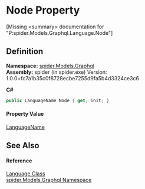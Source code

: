 # Node Property


\[Missing &lt;summary&gt; documentation for "P:spider.Models.Graphql.Language.Node"\]



## Definition
**Namespace:** <a href="a7324a28-4f46-beaa-9269-26a8fa385391">spider.Models.Graphql</a>  
**Assembly:** spider (in spider.exe) Version: 1.0.0+fc7a1b35c0f8728ecbe7255d9fa5b4d3324ce3c6

**C#**
``` C#
public LanguageName Node { get; init; }
```



#### Property Value
<a href="88c3aad9-7990-94bb-6ff9-6b72269c772a">LanguageName</a>

## See Also


#### Reference
<a href="757885eb-a26f-6677-3a7b-0eea69d45d0e">Language Class</a>  
<a href="a7324a28-4f46-beaa-9269-26a8fa385391">spider.Models.Graphql Namespace</a>  
